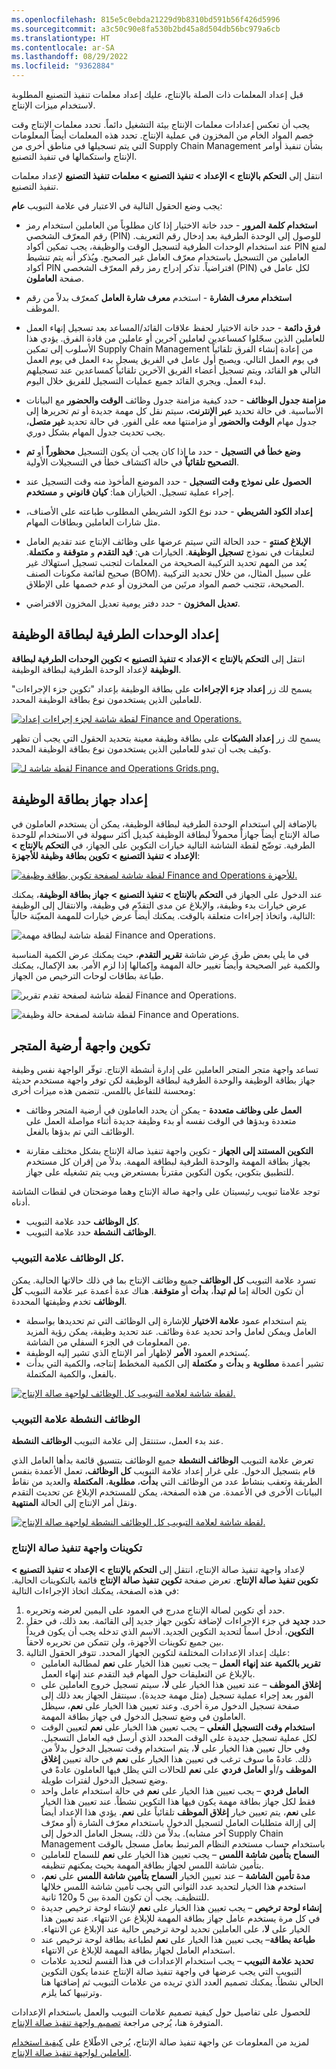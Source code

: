```yaml
---
ms.openlocfilehash: 815e5c0ebda21229d9b8310bd591b56f426d5996
ms.sourcegitcommit: a3c50c90e8fa530b2bd45a8d504db56bc979a6cb
ms.translationtype: HT
ms.contentlocale: ar-SA
ms.lasthandoff: 08/29/2022
ms.locfileid: "9362884"
---
```

قبل إعداد المعلمات ذات الصلة بالإنتاج، عليك إعداد معلمات تنفيذ التصنيع المطلوبة لاستخدام ميزات الإنتاج.

يجب أن تعكس إعدادات معلمات الإنتاج بيئة التشغيل دائماً. تحدد معلمات الإنتاج وقت خصم المواد الخام من المخزون في عملية الإنتاج. تحدد هذه المعلمات أيضاً المعلومات التي يتم تسجيلها في مناطق أخرى من Supply Chain Management بشأن تنفيذ أوامر الإنتاج واستكمالها في تنفيذ التصنيع.

انتقل إلى **التحكم بالإنتاج > الإعداد > تنفيذ التصنيع > معلمات تنفيذ التصنيع** لإعداد معلمات تنفيذ التصنيع.

يجب وضع الحقول التالية في الاعتبار في علامة التبويب **عام**:

-   **استخدام كلمة المرور** - حدد خانة الاختيار إذا كان مطلوباً من العاملين استخدام رمز رقم المعرّف الشخصي (PIN) للوصول إلى الوحدة الطرفية بعد إدخال رقم التعريف. عند استخدام الوحدات الطرفية لتسجيل الوقت والوظيفة، يجب تمكين أكواد PIN لمنع العاملين من التسجيل باستخدام معرّف العامل غير الصحيح. ويُذكر أنه يتم تنشيط أكواد PIN افتراضياً. تذكر إدراج رمز رقم المعرّف الشخصي (PIN) لكل عامل في صفحة **العاملون**.

-   **استخدام معرف الشارة** - استخدم **معرف شارة العامل** كمعرّف بدلاً من رقم الموظف.

-   **فرق دائمة** - حدد خانة الاختيار لحفظ علاقات القائد/المساعد بعد تسجيل إنهاء العمل للعاملين الذين سجّلوا كمساعدين لعاملين آخرين أو عاملين من قادة الفرق. يؤدي هذا الأسلوب إلى تمكين Supply Chain Management من إعادة إنشاء الفرق تلقائياً في يوم العمل التالي. ويصبح أول عامل في الفريق يسجل بدء العمل في يوم العمل التالي هو القائد، ويتم تسجيل أعضاء الفريق الآخرين تلقائياً كمساعدين عند تسجيلهم لبدء العمل. ويجري القائد جميع عمليات التسجيل للفريق خلال اليوم.

-   **مزامنة جدول الوظائف** - حدد كيفية مزامنة جدول وظائف **الوقت والحضور** مع البيانات الأساسية. في حالة تحديد **عبر الإنترنت**، سيتم نقل كل مهمة جديدة أو تم تحريرها إلى جدول مهام **الوقت والحضور** أو مزامنتها معه على الفور. في حالة تحديد **غير متصل**، يجب تحديث جدول المهام بشكل دوري.

-   **وضع خطأ في التسجيل** - حدد ما إذا كان يجب أن يكون التسجيل **محظوراً** أو **تم التصحيح تلقائياً** في حالة اكتشاف خطأ في التسجيلات الأولية.

-   **الحصول على نموذج وقت التسجيل** - حدد الموضع المأخوذ منه وقت التسجيل عند إجراء عملية تسجيل. الخياران هما: **كيان قانوني** و **مستخدم**.

-   **إعداد الكود الشريطي** - حدد نوع الكود الشريطي المطلوب طباعته على الأصناف، مثل شارات العاملين وبطاقات المهام.

-   **الإبلاغ كمنتهٍ** - حدد الحالة التي سيتم عرضها على وظائف الإنتاج عند تقديم العامل لتعليقات في نموذج **تسجيل الوظيفة**. الخيارات هي: **قيد التقدم** و **متوقفة** و **مكتملة**. يُعد من المهم تحديد التركيبة الصحيحة من المعلمات لتجنب تسجيل استهلاك غير صحيح لقائمة مكونات الصنف (BOM). على سبيل المثال، من خلال تحديد التركيبة الصحيحة، تتجنب خصم المواد مرتَين من المخزون أو عدم خصمها على الإطلاق.

-   **تعديل المخزون** - حدد دفتر يومية تعديل المخزون الافتراضي.


## <a name="set-up-job-card-terminals"></a>إعداد الوحدات الطرفية لبطاقة الوظيفة

انتقل إلى **التحكم بالإنتاج > الإعداد > تنفيذ التصنيع > ‏‫تكوين الوحدات الطرفية لبطاقة الوظيفة‬** لإعداد الوحدة الطرفية لبطاقة الوظيفة.

يسمح لك زر **إعداد جزء الإجراءات** على بطاقة الوظيفة بإعداد "تكوين جزء الإجراءات" للعاملين الذين يستخدمون نوع بطاقة الوظيفة المحدد.

[![لقطة شاشة لجزء إجراءات إعداد Finance and Operations.](../media/action-pane.png)](../media/action-pane.png#lightbox)

يسمح لك زر **إعداد الشبكات** على بطاقة وظيفة معينة بتحديد الحقول التي يجب أن تظهر وكيف يجب أن تبدو للعاملين الذين يستخدمون نوع بطاقة الوظيفة المحدد.

[![لقطة شاشة لـ Finance and Operations Grids.png.](../media/grids-1.png)](../media/grids-1.png#lightbox)

## <a name="set-up-the-job-card-device"></a>إعداد جهاز بطاقة الوظيفة

بالإضافة إلى استخدام الوحدة الطرفية لبطاقة الوظيفة، يمكن أن يستخدم العاملون في صالة الإنتاج أيضاً جهازاً محمولاً لبطاقة الوظيفة كبديل أكثر سهولة في الاستخدام للوحدة الطرفية. توضّح لقطة الشاشة التالية خيارات التكوين على الجهاز، في **التحكم بالإنتاج > الإعداد > تنفيذ التصنيع > تكوين بطاقة وظيفة للأجهزة**:

[![لقطة شاشة لصفحة تكوين بطاقة وظيفة Finance and Operations للأجهزة.](../media/configure-job-card-device-ss.png)](../media/configure-job-card-device-ss.png#lightbox)

عند الدخول على الجهاز في **التحكم بالإنتاج > تنفيذ التصنيع > جهاز بطاقة الوظيفة**، يمكنك عرض خيارات بدء وظيفة، والإبلاغ عن مدى التقدّم في وظيفة، والانتقال إلى الوظيفة التالية، واتخاذ إجراءات متعلقة بالوقت. يمكنك أيضاً عرض خيارات للمهمة المعيّنة حالياً:

![لقطة شاشة لبطاقة مهمة Finance and Operations.](../media/job-card-screen-ss.png)

في ما يلي بعض طرق عرض شاشة **تقرير التقدم**، حيث يمكنك عرض الكمية المناسبة والكمية غير الصحيحة وأيضاً تغيير حالة المهمة وإكمالها إذا لزم الأمر. بعد الإكمال، يمكنك طباعة بطاقات لوحات الترخيص من الجهاز.

![لقطة شاشة لصفحة تقدم تقرير Finance and Operations.](../media/report-progress-ssm.png)
  
![لقطة شاشة لصفحة حالة وظيفة Finance and Operations.](../media/complete-job-ss.png)
  
## <a name="set-up-the-production-floor-interface"></a>تكوين واجهة أرضية المتجر

تساعد واجهة متجر المتجر العاملين على إدارة أنشطة الإنتاج. توفّر الواجهة نفس وظيفة جهاز بطاقة الوظيفة والوحدة الطرفية لبطاقة الوظيفة لكن توفر واجهة مستخدم حديثة ومحسنة للتفاعل باللمس. تتضمن هذه ميزات أخرى:

- **العمل على وظائف متعددة** - يمكن أن يحدد العاملون في أرضية المتجر وظائف متعددة وبدؤها في الوقت نفسه أو بدء وظيفة جديدة أثناء مواصلة العمل على الوظائف التي تم بدؤها بالفعل.

- **التكوين المستند إلى الجهاز** - تكوين واجهة تنفيذ صالة الإنتاج بشكل مختلف مقارنة بجهاز بطاقة المهمة والوحدة الطرفية لبطاقة المهمة. بدلاً من إقران كل مستخدم للتطبيق بتكوين، يكون التكوين مقترناً بمستعرض ويب يتم تشغيله على جهاز. 


توجد علامتا تبويب رئيسيتان على واجهة صالة الإنتاج وهما موضحتان في لقطات الشاشة أدناه. 

- حدد علامة التبويب **‎كل الوظائف**.
- حدد علامة التبويب **‎الوظائف النشطة**.

### <a name="all-jobs-tab"></a>علامة التبويب ‎كل الوظائف.

تسرد علامة التبويب **كل الوظائف** جميع وظائف الإنتاج بما في ذلك حالاتها الحالية. يمكن أن تكون الحالة إما **لم تبدأ**، **بدأت** أو **متوقفة**. هناك عدة أعمدة عبر علامة التبويب **كل الوظائف** تخدم وظيفتها المحددة.

- يتم استخدام عمود **علامة الاختيار** للإشارة إلى الوظائف التي تم تحديدها بواسطة العامل ويمكن لعامل واحد تحديد عدة وظائف. عند تحديد وظيفة، يمكن رؤية المزيد من المعلومات في الجزء السفلي من الشاشة.
- يُستخدم العمود **الأمر** لإظهار أمر الإنتاج الذي تشير إليه الوظيفة. 
- تشير أعمدة **مطلوبة** و **بدأت** و **مكتملة** إلى الكمية المخطط إنتاجه، والكمية التي بدأت بالفعل، والكمية المكتملة. 

[![لقطة شاشة لعلامة التبويب كل الوظائف لواجهة صالة الإنتاج.](../media/all-jobs-ss.png)](../media/all-jobs-ss.png#lightbox)
 
### <a name="active-jobs-tab"></a>علامة التبويب ‎الوظائف النشطة 
عند بدء العمل، ستنتقل إلى علامة التبويب **الوظائف النشطة**. 

تعرض علامة التبويب **الوظائف النشطة** جميع الوظائف بتنسيق قائمة بدأها العامل الذي قام بتسجيل الدخول. على غرار إعداد علامة التبويب **كل الوظائف**، تعمل الأعمدة بنفس الطريقة وتعقب بنشاط عدد من الوظائف التي **بدأت**، **مطلوبة**، **المكتملة** والعديد من نقاط البيانات الأخرى في الأعمدة. من هذه الصفحة، يمكن للمستخدم الإبلاغ عن تحديث التقدم ونقل أمر الإنتاج إلى الحالة **المنتهية**. 
 
[![لقطة شاشة لعلامة التبويب كل الوظائف النشطة لواجهة صالة الإنتاج.](../media/active-jobs-ss.png)](../media/active-jobs-ss.png#lightbox)


### <a name="production-floor-execution-interface-configurations"></a>تكوينات واجهة تنفيذ صالة الإنتاج

لإعداد واجهة تنفيذ صالة الإنتاج، انتقل إلى **التحكم بالإنتاج > الإعداد > تنفيذ التصنيع > تكوين تنفيذ صالة الإنتاج**. تعرض صفحة **تكوين تنفيذ صالة الإنتاج** قائمة بالتكوينات الحالية. في هذه الصفحة، يمكنك اتخاذ الإجراءات التالية:

1. حدد أي تكوين لصالة الإنتاج مدرج في العمود على اليمين لعرضه وتحريره.
2. حدد **جديد** في جزء الإجراءات لإضافة تكوين جهاز جديد إلى القائمة. بعد ذلك، في حقل **التكوين**، أدخل اسماً لتحديد التكوين الجديد. الاسم الذي تدخله يجب أن يكون فريداً بين جميع تكوينات الأجهزة، ولن تتمكن من تحريره لاحقاً.
3. عليك إعداد الإعدادات المختلفة لتكوين الجهاز المحدد. تتوفر الحقول التالية:
    - **تقرير بالكمية عند إنهاء العمل** – يجب تعيين هذا الخيار على **نعم** لمطالبة العاملين بالإبلاغ عن التعليقات حول المهام قيد التقدم عند إنهاء العمل. 
    - **إغلاق الموظف** – عند تعيين هذا الخيار على **لا**، سيتم تسجيل خروج العاملين على الفور بعد إجراء عملية تسجيل (مثل مهمة جديدة). سينتقل الجهاز بعد ذلك إلى صفحة تسجيل الدخول مرة أخرى. وعند تعيين هذا الخيار على **نعم**، سيظل العاملون في وضع تسجيل الدخول في جهاز بطاقة المهمة. 
    - **استخدام وقت التسجيل الفعلي** – يجب تعيين هذا الخيار على **نعم** لتعيين الوقت لكل عملية تسجيل جديدة على الوقت المحدد الذي أرسل فيه العامل التسجيل. وفي حال تعيين هذا الخيار على **لا**، يتم استخدام وقت تسجيل الدخول بدلاً من ذلك. عادةً ما سوف ترغب في تعيين هذا الخيار على **نعم** في حالة تعيين **إغلاق الموظف** و/أو **العامل فردي** على **نعم** للحالات التي يظل فيها العاملون عادةً في وضع تسجيل الدخول لفترات طويلة.
    - **العامل فردي** – يجب تعيين هذا الخيار على **نعم** في حالة استخدام عامل واحد فقط لكل جهاز بطاقة مهمة يكون فيها هذا التكوين نشطاً. عند تعيين هذا الخيار على **نعم**، يتم تعيين خيار **إغلاق الموظف** تلقائياً على **نعم**. يؤدي هذا الإعداد أيضاً إلى إزالة متطلبات العامل لتسجيل الدخول باستخدام معرّف الشارة (أو معرّف آخر مشابه). بدلاً من ذلك، يسجل العامل الدخول إلى Supply Chain Management باستخدام حساب مستخدم النظام المرتبط بعامل مسجل بالوقت 
    - **السماح بتأمين شاشة اللمس** – يجب تعيين هذا الخيار على **نعم** للسماح للعاملين بتأمين شاشة اللمس لجهاز بطاقة المهمة بحيث يمكنهم تنظيفه. 
    - **مدة تأمين الشاشة** – عند تعيين الخيار **السماح بتأمين شاشة اللمس** على **نعم**، استخدم هذا الخيار لتحديد عدد الثواني التي يجب تأمين شاشة اللمس خلالها للتنظيف. يجب أن تكون المدة بين 5 و120 ثانية.    
    - **‬‏‫إنشاء لوحة ترخيص‬‏‫** – يجب تعيين هذا الخيار على **نعم** لإنشاء لوحة ترخيص جديدة في كل مرة يستخدم عامل جهاز بطاقة المهمة للإبلاغ عن الانتهاء. عند تعيين هذا الخيار على **لا**، على العاملين تحديد لوحة ترخيص حالية عند الإبلاغ عن الانتهاء.
    - **طباعة بطاقة**– يجب تعيين هذا الخيار على **نعم** لطباعة بطاقة لوحة ترخيص عند استخدام العامل لجهاز بطاقة المهمة للإبلاغ عن الانتهاء.
    - **تحديد علامة التبويب** – يجب استخدام الإعدادات في هذا القسم لتحديد علامات التبويب التي يجب عرضها في واجهة تنفيذ صالة الإنتاج عندما يكون التكوين الحالي نشطاً. يمكنك تصميم العدد الذي تريده من علامات التبويب ثم إضافتها هنا وترتيبها كما يلزم. 

للحصول على تفاصيل حول كيفية تصميم علامات التبويب والعمل باستخدام الإعدادات المتوفرة هنا، يُرجى مراجعة [‏‫تصميم واجهة تنفيذ صالة الإنتاج‬](/dynamics365/supply-chain/production-control/production-floor-execution-tabs/?azure-portal=true).


لمزيد من المعلومات عن واجهة تنفيذ صالة الإنتاج، يُرجى الاطّلاع على‬ [كيفية استخدام العاملين لواجهة تنفيذ صالة الإنتاج](/dynamics365/supply-chain/production-control/production-floor-execution-use/?azure-portal=true).


